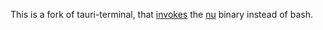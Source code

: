 This is a fork of tauri-terminal, that
[invokes](https://github.com/marc2332/tauri-terminal/commit/0bdd4a27ee2874de12e99bccd6c91d6ec5d28fbc#diff-2f5e0a90d4195e9986f5e24928dce16b59a80a2cf30f7059b38d55bd7d1eff69R23)
the [nu](https://www.nushell.sh) binary instead of bash.
